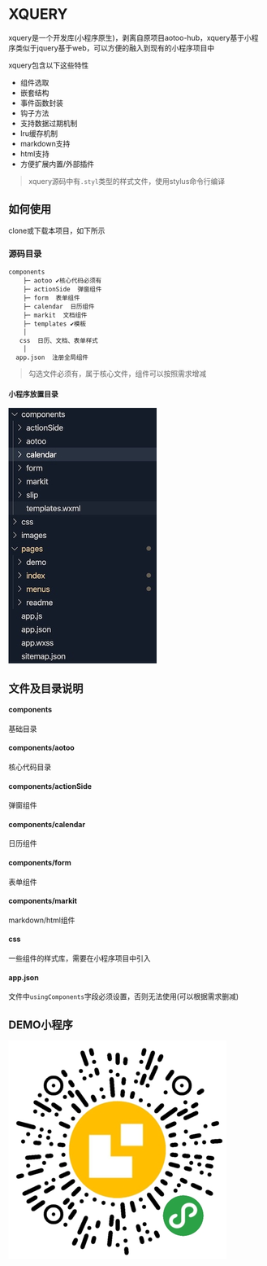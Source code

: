 <!--
 * @Author: 天天修改
 * @Date: 2019-12-18 10:17:43
 * @LastEditTime : 2019-12-19 12:01:15
 * @LastEditors  : Please set LastEditors
 * @Description: In User Settings Edit
 * @FilePath: /xquery/README.md
 -->
# XQUERY
xquery是一个开发库(小程序原生)，剥离自原项目aotoo-hub，xquery基于小程序类似于jquery基于web，可以方便的融入到现有的小程序项目中  

xquery包含以下这些特性  

* 组件选取
* 嵌套结构
* 事件函数封装
* 钩子方法
* 支持数据过期机制    
* lru缓存机制  
* markdown支持
* html支持
* 方便扩展内置/外部插件 

> xquery源码中有`.styl`类型的样式文件，使用stylus命令行编译

## 如何使用  
clone或下载本项目，如下所示  

### 源码目录
    components 
        ├─ aotoo ✔︎核心代码必须有
        ├─ actionSide  弹窗组件
        ├─ form  表单组件
        ├─ calendar  日历组件
        ├─ markit  文档组件
        ├─ templates ✔︎模板
        │
       css  日历、文档、表单样式
        │
      app.json  注册全局组件

 > 勾选文件必须有，属于核心文件，组件可以按照需求增减    

#### 小程序放置目录
![](./css/structor.jpeg)



## 文件及目录说明  

#### components
基础目录  

#### components/aotoo
核心代码目录  

#### components/actionSide
弹窗组件  

#### components/calendar
日历组件  

#### components/form
表单组件  

#### components/markit
markdown/html组件  

#### css
一些组件的样式库，需要在小程序项目中引入  

#### app.json
文件中`usingComponents`字段必须设置，否则无法使用(可以根据需求删减)  

## DEMO小程序 

![DEMO小程序](./css/xquery.png)